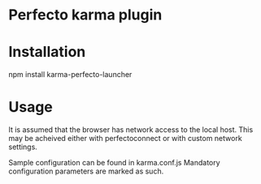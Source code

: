 # Perfecto karma plugin

# Installation
npm install karma-perfecto-launcher

# Usage
It is assumed that the browser has network access to the local host.
This may be acheived either with perfectoconnect or with custom network settings.

Sample configuration can be found in karma.conf.js
Mandatory configuration parameters are marked as such.
